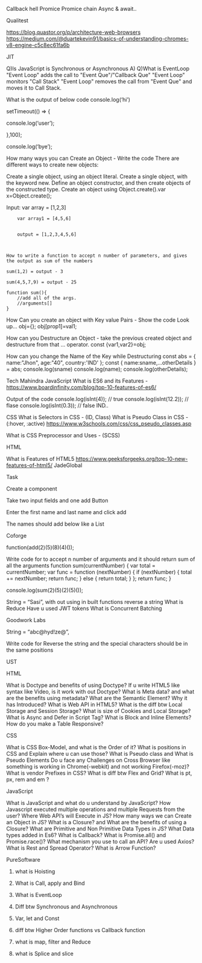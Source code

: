 Callback hell
Promice
Promice chain
Async & await..




Qualitest

https://blog.quastor.org/p/architecture-web-browsers
    https://medium.com/@duartekevin91/basics-of-understanding-chromes-v8-engine-c5c8ec61fa6b

JIT


Q)Is JavaScript is Synchronous or Asynchronous 
A)
Q)What is EventLoop
"Event Loop" adds the call to "Event Que"/"Callback Que"
"Event Loop" monitors "Call Stack"
"Event Loop" removes the call from "Event Que" and moves it to Call Stack.


What is the output of below code
console.log(‘hi’)

setTimeout(() => {

console.log(‘user’);

},100);

console.log(‘bye’);



How many ways you can Create an Object - Write the code
There are different ways to create new objects:

Create a single object, using an object literal.
Create a single object, with the keyword new.
Define an object constructor, and then create objects of the constructed type.
Create an object using Object.create().var x=Object.create();


Input: 
		var array = [1,2,3]

		var array1 = [4,5,6]


		output = [1,2,3,4,5,6]



	How to write a function to accept n number of parameters, and gives	the output as sum of the numbers

	sum(1,2) = output - 3

	sum(4,5,7,9) = output - 25 

    function sum(){
        //add all of the args.
        //arguments[] 
    }

How Can you create an object with Key value Pairs - Show the code 
    Look up...
    obj={};
    obj[prop1]=val1;

How can you Destructure an Object - take the previous created object and destructure  from that
... operator.
const {var1,var2}=obj;

How can you change the Name of the Key while Destructuring
const abs = { name:"Jhon", age:"40", country:'IND' };
const { name:sname,...otherDetails } = abs;
console.log(sname)
console.log(name);
console.log(otherDetails);


Tech Mahindra
JavaScript
What is ES6 and its Features 
-https://www.boardinfinity.com/blog/top-10-features-of-es6/


Output of the code
console.log(isInt(4)); // true
console.log(isInt(12.2)); // flase
console.log(isInt(0.3)); // false
IND..


CSS
What is Selectors in CSS -  (ID, Class)
What is Pseudo Class in CSS - (:hover, :active)
https://www.w3schools.com/css/css_pseudo_classes.asp


What is CSS Preprocessor and Uses - (SCSS)


HTML



What is Features of HTML5
https://www.geeksforgeeks.org/top-10-new-features-of-html5/
JadeGlobal



Task

Create a component 



Take two input fields and one add Button



Enter the first name and last name and click add



The names should add below like a List



Coforge



function(add(2)(5)(8)(4)());


Write code for to accept n number of arguments and it should return sum of all the arguments
function sum(currentNumber) {
    var total = currentNumber;
    var func = function (nextNumber) {
        if (nextNumber) {
            total += nextNumber;
            return func;
        }
        else {
            return total;
        }
    };
    return func;
}

console.log(sum(2)(5)(2)(5)());




String = “Sasi”, with out using in built functions reverse a string
What is Reduce 
Have u used JWT tokens
What is Concurrent Batching

Goodwork Labs



String = “abc@hyd!ze@”,


Write code for Reverse the string and the special characters should be in the same positions



UST



HTML

What is Doctype and benefits of using Doctype?
If u write HTML5 like syntax like Video, is it work with out Doctype?
What is Meta data? and what are the benefits using metadata?
What are the Semantic Element? Why it has Introduced?
What is Web API in HTML5?
What is the diff btw Local Storage and Session Storage?
What is size of Cookies and Local Storage?
What is Async and Defer in Script Tag?
What is Block and Inline Elements?
How do you make a Table Responsive?


CSS

What is CSS Box-Model, and what is the Order of it?
What is positions in CSS and Explain where u can use those?
What is Pseudo class and What is Pseudo Elements
Do u face any Challenges on Cross Browser like something is working in Chrome(-webkit) and not working Firefox(-moz)? 
What is vendor Prefixes in CSS?
What is diff btw Flex and Grid?
What is pt, px, rem and em ?


JavaScript

What is JavaScript and what do u understand by JavaScript?
How Javascript executed multiple operations and multiple Requests from the user?
Where Web API’s will Execute in JS?
How many ways we can Create an Object in JS?
What is a Closure? and What are the benefits of using a Closure?
What are Primitive and Non Primitive Data Types in JS? What Data types added in Es6?
What is Callback?
What is Promise.all() and Promise.race()?
What mechanism you use to call an API? Are u used Axios?
What is Rest and Spread Operator?
What is Arrow Function?

PureSoftware



1. what is Hoisting

2. What is Call, apply and Bind

3. What is EventLoop

4. Diff btw Synchronous and Asynchronous

5. Var, let and Const

6. diff btw Higher Order functions vs Callback function

7. what is map, filter and Reduce

8. what is Splice and slice